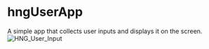 # hngUserApp
A simple app that collects user inputs and displays it on the screen.
![HNG_User_Input](https://user-images.githubusercontent.com/69326152/130334761-e9bf4c5a-e853-4947-90a5-b395b28993b0.gif)
